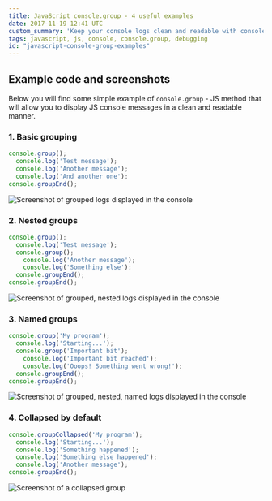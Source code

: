 ```yaml
---
title: JavaScript console.group - 4 useful examples
date: 2017-11-19 12:41 UTC
custom_summary: 'Keep your console logs clean and readable with console.group.'
tags: javascript, js, console, console.group, debugging
id: "javascript-console-group-examples"
---
```


## Example code and screenshots

Below you will find some simple example of `console.group` - JS method that will allow you to display JS console messages in a clean and readable manner.

### 1. Basic grouping

```javascript
console.group();
  console.log('Test message');
  console.log('Another message');
  console.log('And another one');
console.groupEnd();
```

<div class="post-image">
  <img alt="Screenshot of grouped logs displayed in the console" src="/images/articles/javascript_group_example1.png" title="Example of simple console.group" />
</div>


### 2. Nested groups

```javascript
console.group();
  console.log('Test message');
  console.group();
    console.log('Another message');
    console.log('Something else');
  console.groupEnd();
console.groupEnd();
```

<div class="post-image">
  <img alt="Screenshot of grouped, nested logs displayed in the console" src="/images/articles/javascript_group_example2.png" title="Example of a nested console group" />
</div>

### 3. Named groups

```javascript
console.group('My program');
  console.log('Starting...');
  console.group('Important bit');
    console.log('Important bit reached');
    console.log('Ooops! Something went wrong!');
  console.groupEnd();
console.groupEnd();
```

<div class="post-image">
  <img alt="Screenshot of grouped, nested, named logs displayed in the console" src="/images/articles/javascript_group_example3.png" title="Example of a nested, named console group" />
</div>

### 4. Collapsed by default

```javascript
console.groupCollapsed('My program');
  console.log('Starting...');
  console.log('Something happened');
  console.log('Something else happened');
  console.log('Another message');
console.groupEnd();
```

<div class="post-image">
  <img alt="Screenshot of a collapsed group" src="/images/articles/javascript_group_example4.png" title="Example of a collapsed group" />
</div>

<!-- ## If you want to learn more... -->

